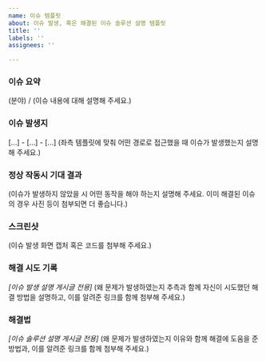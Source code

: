 ```yaml
---
name: 이슈 템플릿
about: 이슈 발생, 혹은 해결된 이슈 솔루션 설명 템플릿
title: ''
labels: ''
assignees: ''

---
```


### **이슈 요약**
(분야) / (이슈 내용에 대해 설명해 주세요.)

### **이슈 발생지**
[...] - [...] - [...] (좌측 템플릿에 맞춰 어떤 경로로 접근했을 때 이슈가 발생했는지 설명해 주세요.)

### **정상 작동시 기대 결과**
(이슈가 발생하지 않았을 시 어떤 동작을 해야 하는지 설명해 주세요. 이미 해결된 이슈의 경우 사진 등이 첨부되면 더 좋습니다.)

### **스크린샷**
(이슈 발생 화면 캡처 혹은 코드를 첨부해 주세요.)


### **해결 시도 기록**
*[이슈 발생 설명 게시글 전용]* (왜 문제가 발생하였는지 추측과 함께 자신이 시도했던 해결 방법을 설명하고, 이를 알려준 링크를 함께 첨부해 주세요.)


### **해결법**
*[이슈 솔루션 설명 게시글 전용]* (왜 문제가 발생하였는지 이유와 함께 해결에 도움을 준 방법과, 이를 알려준 링크를 함께 첨부해 주세요.)
